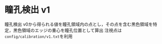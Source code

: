 # 瞳孔検出 v1

瞳孔検出 v0から得られる値を瞳孔領域内の点とし，その点を含む黒色領域を特定，黒色領域のエッジの重心を瞳孔位置として算出
注視点は`config/calibration/v1.txt`を利用
